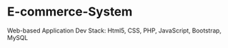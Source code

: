 # E-commerce-System
Web-based Application
Dev Stack: Html5, CSS, PHP, JavaScript, Bootstrap, MySQL



